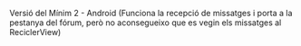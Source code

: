Versió del Mínim 2 - Android (Funciona la recepció de missatges i porta a la pestanya del fórum, però no aconsegueixo que es vegin els missatges al ReciclerView)